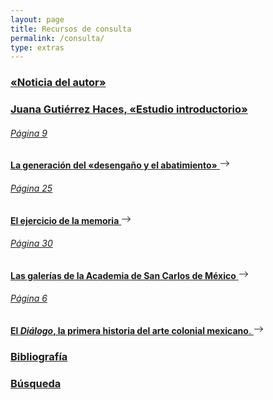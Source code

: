 ```yaml
---
layout: page
title: Recursos de consulta
permalink: /consulta/
type: extras
---
```


<div>
<a class="no-underline" href="{{ site.baseurl }}/noticia_biografica05.html"><h3>«Noticia del autor»</h3></a>
</div>
 <!-- <a class="no-underline" href="{{ site.baseurl }}/JGHestudio09.html">Juana Gutiérrez Haces, «Estudio introductorio» </a> -->

<div class="py-1 mb-0 prose">
  <a class="no-underline" data-toggle="collapse" href="#collapse1" role="button" aria-expanded="false" aria-controls="collapseExample"><h3> Juana Gutiérrez Haces, «Estudio introductorio» <span class="caret"/></h3></a>
  <div class="collapse" id="collapse1">
    <a class="no-underline" href="{{ site.baseurl }}/JGHestudio09"><h6>Página 9</h6><b>La generación del «desengaño y el abatimiento»</b> <svg xmlns="http://www.w3.org/2000/svg" width="16" height="16" fill="currentColor" class="bi bi-arrow-right" viewBox="0 0 16 16"><path fill-rule="evenodd" d="M1 8a.5.5 0 0 1 .5-.5h11.793l-3.147-3.146a.5.5 0 0 1 .708-.708l4 4a.5.5 0 0 1 0 .708l-4 4a.5.5 0 0 1-.708-.708L13.293 8.5H1.5A.5.5 0 0 1 1 8z"/></svg></a>
    <a class="no-underline" href="{{ site.baseurl }}/JGHestudio25"><h6>Página 25</h6><b>El ejercicio de la memoria</b> <svg xmlns="http://www.w3.org/2000/svg" width="16" height="16" fill="currentColor" class="bi bi-arrow-right" viewBox="0 0 16 16"><path fill-rule="evenodd" d="M1 8a.5.5 0 0 1 .5-.5h11.793l-3.147-3.146a.5.5 0 0 1 .708-.708l4 4a.5.5 0 0 1 0 .708l-4 4a.5.5 0 0 1-.708-.708L13.293 8.5H1.5A.5.5 0 0 1 1 8z"/></svg></a>
    <a class="no-underline" href="{{ site.baseurl }}/JGHestudio30"><h6>Página 30</h6><b>Las galerías de la Academia de San Carlos de México</b> <svg xmlns="http://www.w3.org/2000/svg" width="16" height="16" fill="currentColor" class="bi bi-arrow-right" viewBox="0 0 16 16"><path fill-rule="evenodd" d="M1 8a.5.5 0 0 1 .5-.5h11.793l-3.147-3.146a.5.5 0 0 1 .708-.708l4 4a.5.5 0 0 1 0 .708l-4 4a.5.5 0 0 1-.708-.708L13.293 8.5H1.5A.5.5 0 0 1 1 8z"/></svg></span></a>
    <a class="no-underline" href="{{ site.baseurl }}/JGHestudio39"><h6>Página 6</h6><span class="link-index"><b>El <i>Diálogo</i>, la primera historia del arte colonial mexicano</b>. <svg xmlns="http://www.w3.org/2000/svg" width="16" height="16" fill="currentColor" class="bi bi-arrow-right" viewBox="0 0 16 16"><path fill-rule="evenodd" d="M1 8a.5.5 0 0 1 .5-.5h11.793l-3.147-3.146a.5.5 0 0 1 .708-.708l4 4a.5.5 0 0 1 0 .708l-4 4a.5.5 0 0 1-.708-.708L13.293 8.5H1.5A.5.5 0 0 1 1 8z"/></svg></span></a>
  </div>
</div>

<p></p>

<div>
  <a class="no-underline" href="{{ site.baseurl }}/03-biblio"><h3>Bibliografía</h3 ></a>
  </div>

<div>
  <a class="no-underline" href="{{ site.baseurl }}/03-search"><h3>Búsqueda</h3></a>
</div>
